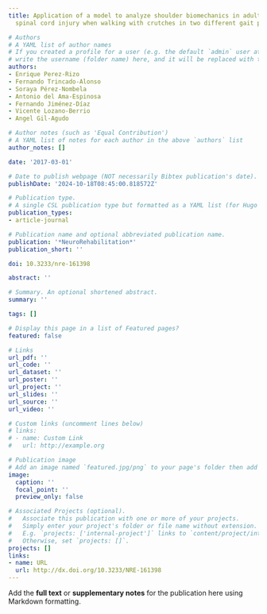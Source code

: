 ```yaml
---
title: Application of a model to analyze shoulder biomechanics in adult patients with
  spinal cord injury when walking with crutches in two different gait patterns

# Authors
# A YAML list of author names
# If you created a profile for a user (e.g. the default `admin` user at `content/authors/admin/`), 
# write the username (folder name) here, and it will be replaced with their full name and linked to their profile.
authors:
- Enrique Perez-Rizo
- Fernando Trincado-Alonso
- Soraya Pérez-Nombela
- Antonio del Ama-Espinosa
- Fernando Jiménez-Díaz
- Vicente Lozano-Berrio
- Angel Gil-Agudo

# Author notes (such as 'Equal Contribution')
# A YAML list of notes for each author in the above `authors` list
author_notes: []

date: '2017-03-01'

# Date to publish webpage (NOT necessarily Bibtex publication's date).
publishDate: '2024-10-18T08:45:00.818572Z'

# Publication type.
# A single CSL publication type but formatted as a YAML list (for Hugo requirements).
publication_types:
- article-journal

# Publication name and optional abbreviated publication name.
publication: '*NeuroRehabilitation*'
publication_short: ''

doi: 10.3233/nre-161398

abstract: ''

# Summary. An optional shortened abstract.
summary: ''

tags: []

# Display this page in a list of Featured pages?
featured: false

# Links
url_pdf: ''
url_code: ''
url_dataset: ''
url_poster: ''
url_project: ''
url_slides: ''
url_source: ''
url_video: ''

# Custom links (uncomment lines below)
# links:
# - name: Custom Link
#   url: http://example.org

# Publication image
# Add an image named `featured.jpg/png` to your page's folder then add a caption below.
image:
  caption: ''
  focal_point: ''
  preview_only: false

# Associated Projects (optional).
#   Associate this publication with one or more of your projects.
#   Simply enter your project's folder or file name without extension.
#   E.g. `projects: ['internal-project']` links to `content/project/internal-project/index.md`.
#   Otherwise, set `projects: []`.
projects: []
links:
- name: URL
  url: http://dx.doi.org/10.3233/NRE-161398
---
```


Add the **full text** or **supplementary notes** for the publication here using Markdown formatting.
